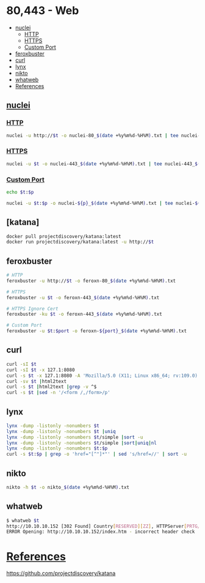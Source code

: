 # 80,443 - Web

- [nuclei](#nuclei)
    - [HTTP](#http)
    - [HTTPS](#https)
    - [Custom Port](#custom-port)
- [feroxbuster](#feroxbuster)
- [curl](#curl)
- [lynx](#lynx)
- [nikto](#nikto)
- [whatweb](#whatweb)
- [References](#references)

## [nuclei](#nuclei-1)
### [HTTP](#http-1)
```sh
nuclei -u http://$t -o nuclei-80_$(date +%y%m%d-%H%M).txt | tee nuclei-80_$(date +%y%m%d-%H%M).color
```

### [HTTPS](#https-1)
```sh
nuclei -u $t -o nuclei-443_$(date +%y%m%d-%H%M).txt | tee nuclei-443_$(date +%y%m%d-%H%M).txt
```

### [Custom Port](#custom-port-1)
```sh
echo $t:$p

nuclei -u $t:$p -o nuclei-${p}_$(date +%y%m%d-%H%M).txt | tee nuclei-${p}_$(date +%y%m%d-%H%M).txt
```

## [katana]
```sh
docker pull projectdiscovery/katana:latest
docker run projectdiscovery/katana:latest -u http://$t
```

## feroxbuster
```sh
# HTTP
feroxbuster -u http://$t -o feroxn-80_$(date +%y%m%d-%H%M).txt

# HTTPS
feroxbuster -u $t -o feroxn-443_$(date +%y%m%d-%H%M).txt

# HTTPS Ignore Cert
feroxbuster -ku $t -o feroxn-443_$(date +%y%m%d-%H%M).txt

# Custom Port
feroxbuster -u $t:$port -o feroxn-${port}_$(date +%y%m%d-%H%M).txt
```

## curl
```sh
curl -sI $t
curl -sI $t -x 127.1:8080
curl -s $t -x 127.1:8080 -A 'Mozilla/5.0 (X11; Linux x86_64; rv:109.0) Gecko/20100101 Firefox/115.0'
curl -sv $t |html2text
curl -s $t |html2text |grep -v ^$
curl -s $t |sed -n '/<form /,/form>/p'
```

## lynx
```sh
lynx -dump -listonly -nonumbers $t
lynx -dump -listonly -nonumbers $t |uniq
lynx -dump -listonly -nonumbers $t/simple |sort -u
lynx -dump -listonly -nonumbers $t/simple |sort|uniq|nl
lynx -dump -listonly -nonumbers $t:$p
curl -s $t:$p | grep -o 'href="[^"]*"' | sed 's/href=//' | sort -u
```

## nikto
```sh
nikto -h $t -o nikto_$(date +%y%m%d-%H%M).txt
```

## whatweb
```sh
$ whatweb $t
http://10.10.10.152 [302 Found] Country[RESERVED][ZZ], HTTPServer[PRTG/18.1.37.13946], IP[10.10.10.152], PRTG-Network-Monitor[18.1.37.13946,PRTG], RedirectLocation[/index.htm], UncommonHeaders[x-content-type-options], X-XSS-Protection[1; mode=block]                 
ERROR Opening: http://10.10.10.152/index.htm - incorrect header check
```

# [References](#references-1)

https://github.com/projectdiscovery/katana